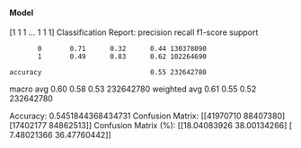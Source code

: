 #### Model
[1 1 1 ... 1 1 1]
Classification Report:
              precision    recall  f1-score   support

           0       0.71      0.32      0.44 130378090
           1       0.49      0.83      0.62 102264690

    accuracy                           0.55 232642780
   macro avg       0.60      0.58      0.53 232642780
weighted avg       0.61      0.55      0.52 232642780

Accuracy: 0.5451844368434731
Confusion Matrix:
[[41970710 88407380]
 [17402177 84862513]]
Confusion Matrix (%):
[[18.04083926 38.00134266]
 [ 7.48021366 36.47760442]]
